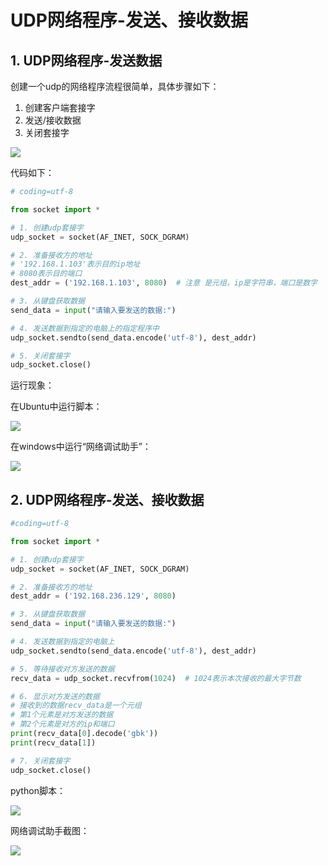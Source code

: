 # UDP网络程序-发送、接收数据

## 1. UDP网络程序-发送数据

创建一个udp的网络程序流程很简单，具体步骤如下：
1. 创建客户端套接字
2. 发送/接收数据
3. 关闭套接字

![](https://cdn.itprojects.cn/iotimg/69ws3.jpg)

代码如下：
```python
# coding=utf-8

from socket import *

# 1. 创建udp套接字
udp_socket = socket(AF_INET, SOCK_DGRAM)

# 2. 准备接收方的地址
# '192.168.1.103'表示目的ip地址
# 8080表示目的端口
dest_addr = ('192.168.1.103', 8080)  # 注意 是元组，ip是字符串，端口是数字

# 3. 从键盘获取数据
send_data = input("请输入要发送的数据:")

# 4. 发送数据到指定的电脑上的指定程序中
udp_socket.sendto(send_data.encode('utf-8'), dest_addr)

# 5. 关闭套接字
udp_socket.close()


```

运行现象：

在Ubuntu中运行脚本：

![](https://cdn.itprojects.cn/iotimg/f4e14.png)


在windows中运行“网络调试助手”：

![](https://cdn.itprojects.cn/iotimg/ar3x0.png)

## 2. UDP网络程序-发送、接收数据

```python
#coding=utf-8

from socket import *

# 1. 创建udp套接字
udp_socket = socket(AF_INET, SOCK_DGRAM)

# 2. 准备接收方的地址
dest_addr = ('192.168.236.129', 8080)

# 3. 从键盘获取数据
send_data = input("请输入要发送的数据:")

# 4. 发送数据到指定的电脑上
udp_socket.sendto(send_data.encode('utf-8'), dest_addr)

# 5. 等待接收对方发送的数据
recv_data = udp_socket.recvfrom(1024)  # 1024表示本次接收的最大字节数

# 6. 显示对方发送的数据
# 接收到的数据recv_data是一个元组
# 第1个元素是对方发送的数据
# 第2个元素是对方的ip和端口
print(recv_data[0].decode('gbk'))
print(recv_data[1])

# 7. 关闭套接字
udp_socket.close()
```

python脚本：

![](https://cdn.itprojects.cn/iotimg/zt35d.png)

网络调试助手截图：

![](https://cdn.itprojects.cn/iotimg/4b9g2.png)
